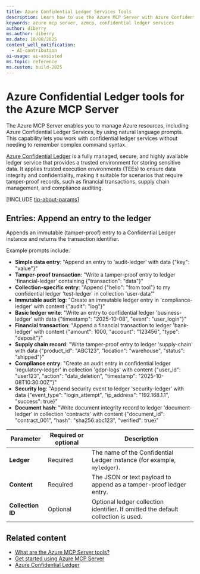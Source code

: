 ```yaml
---
title: Azure Confidential Ledger Services Tools
description: Learn how to use the Azure MCP Server with Azure Confidential Ledger Services.
keywords: azure mcp server, azmcp, confidential ledger services
author: diberry
ms.author: diberry
ms.date: 10/08/2025
content_well_notification: 
  - AI-contribution
ai-usage: ai-assisted
ms.topic: reference
ms.custom: build-2025
--- 
```


# Azure Confidential Ledger tools for the Azure MCP Server

The Azure MCP Server enables you to manage Azure resources, including Azure Confidential Ledger Services, by using natural language prompts. This capability lets you work with confidential ledger services without needing to remember complex command syntax.

[Azure Confidential Ledger](/azure/confidential-ledger) is a fully managed, secure, and highly available ledger service that provides a trusted environment for storing sensitive data. It applies trusted execution environments (TEEs) to ensure data integrity and confidentiality, making it suitable for scenarios that require tamper-proof records, such as financial transactions, supply chain management, and compliance auditing.

[!INCLUDE [tip-about-params](../includes/tools/parameter-consideration.md)]

## Entries: Append an entry to the ledger

<!-- `azmcp confidentialledger entries append` -->

Appends an immutable (tamper-proof) entry to a Confidential Ledger instance and returns the transaction identifier.

Example prompts include:

- **Simple data entry**: "Append an entry to 'audit-ledger' with data {"key": "value"}"
- **Tamper-proof transaction**: "Write a tamper-proof entry to ledger 'financial-ledger' containing {"transaction": "data"}"
- **Collection-specific entry**: "Append {"hello": "from tool"} to my confidential ledger 'test-ledger' in collection 'user-data'"
- **Immutable audit log**: "Create an immutable ledger entry in 'compliance-ledger' with content {"audit": "log"}"
- **Basic ledger write**: "Write an entry to confidential ledger 'business-ledger' with data {"timestamp": "2025-10-08", "event": "user_login"}"
- **Financial transaction**: "Append a financial transaction to ledger 'bank-ledger' with content {"amount": 1000, "account": "123456", "type": "deposit"}"
- **Supply chain record**: "Write tamper-proof entry to ledger 'supply-chain' with data {"product_id": "ABC123", "location": "warehouse", "status": "shipped"}"
- **Compliance entry**: "Create an audit entry in confidential ledger 'regulatory-ledger' in collection 'gdpr-logs' with content {"user_id": "user123", "action": "data_deletion", "timestamp": "2025-10-08T10:30:00Z"}"
- **Security log**: "Append security event to ledger 'security-ledger' with data {"event_type": "login_attempt", "ip_address": "192.168.1.1", "success": true}"
- **Document hash**: "Write document integrity record to ledger 'document-ledger' in collection 'contracts' with content {"document_id": "contract_001", "hash": "sha256:abc123", "verified": true}"

| Parameter |  Required or optional | Description |
|-----------------------|----------------------|-------------|
| **Ledger** |  Required | The name of the Confidential Ledger instance (for example, `myledger`). |
| **Content** |  Required | The JSON or text payload to append as a tamper-proof ledger entry. |
| **Collection ID** |  Optional | Optional ledger collection identifier. If omitted the default collection is used. |

## Related content

- [What are the Azure MCP Server tools?](index.md)
- [Get started using Azure MCP Server](../get-started.md)
- [Azure Confidential Ledger](/azure/confidential-ledger)
